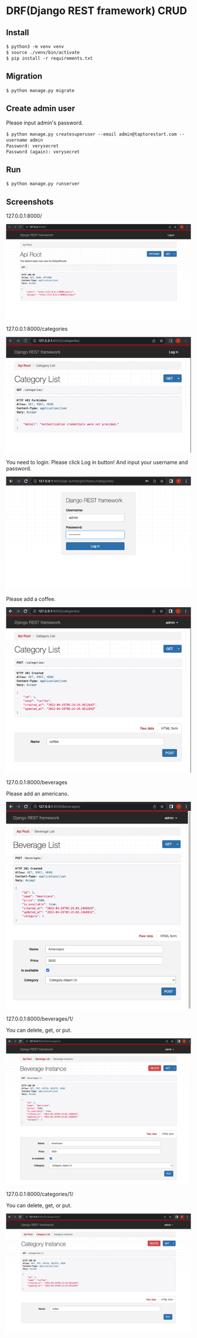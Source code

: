 # DRF(Django REST framework) CRUD

## Install

```shell
$ python3 -m venv venv
$ source ./venv/bin/activate
$ pip install -r requirements.txt
```

## Migration
```shell
$ python manage.py migrate
```

## Create admin user
Please input admin's password.
```shell
$ python manage.py createsuperuser --email admin@taptorestart.com --username admin
Password: verysecret
Password (again): verysecret
```

## Run
```shell
$ python manage.py runserver
```

## Screenshots

127.0.0.1:8000/

![127.0.0.1:8000/](screenshots/get_root.png)

127.0.0.1:8000/categories

![127.0.0.1:8000/categories/](screenshots/categories.png)

You need to login. Please click Log in button! And input your username and password.

![127.0.0.1:8000/api-auth/login/](screenshots/login.png)

Please add a coffee.

![127.0.0.1:8000/categories/](screenshots/post_coffee.png)

127.0.0.1:8000/beverages

Please add an americano.

![127.0.0.1:8000/beverages/](screenshots/post_americano.png)

127.0.0.1:8000/beverages/1/

You can delete, get, or put.

![127.0.0.1:8000/beverages/1](screenshots/beverages_1.png)

127.0.0.1:8000/categories/1/

You can delete, get, or put.

![127.0.0.1:8000/categories/1](screenshots/categories_1.png)

